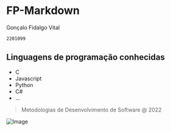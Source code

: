 # FP-Markdown

Gonçalo Fidalgo Vital

    2201099

## Linguagens de programação conhecidas

- C
- Javascript
- Python
- C#
- ...

> Metodologias de Desenvolvimento de Software @ 2022

![Image](https://www.classemais.pt/wp-content/uploads/2020/06/Parceiro-logo-Politécnico-de-Leiria.jpg)
